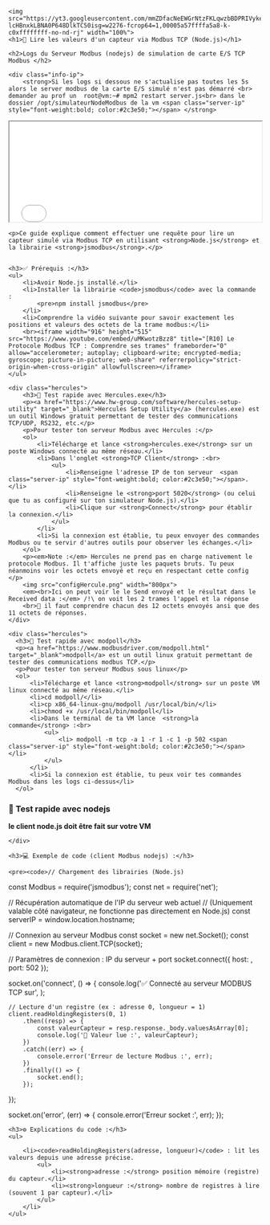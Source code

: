 
    <img src="https://yt3.googleusercontent.com/mmZDfacNeEWGrNtzFKLqwzbBDPRIVykeljyd93S1Ku39y-lcHBnxkLBNA0P648DlkTC50isg=w2276-fcrop64=1,00005a57ffffa5a8-k-c0xffffffff-no-nd-rj" width="100%">
    <h1>🔹 Lire les valeurs d'un capteur via Modbus TCP (Node.js)</h1>

    <h2>Logs du Serveur Modbus (nodejs) de simulation de carte E/S TCP Modbus </h2>

    <div class="info-ip">
        <strong>Si les logs si dessous ne s'actualise pas toutes les 5s alors le server modbus de la carte E/S simulé n'est pas démarré <br> demander au prof un  root@vm:~# mpm2 restart server.js<br> dans le dossier /opt/simulateurNodeModbus de la vm <span class="server-ip" style="font-weight:bold; color:#2c3e50;"></span> </strong>
        
    
  <iframe id="iframeLog" src="serveur.log" style="width: 100%; height: 200px;"></iframe>
</div>
  <script>
    // Rechargement automatique toutes les 2 secondes
    setInterval(() => {
      document.getElementById('iframeLog').contentWindow.location.reload();
    }, 2000);
  </script>

    <p>Ce guide explique comment effectuer une requête pour lire un capteur simulé via Modbus TCP en utilisant <strong>Node.js</strong> et la librairie <strong>jsmodbus</strong>.</p>


    <h3>✅ Prérequis :</h3>
    <ul>
        <li>Avoir Node.js installé.</li>
        <li>Installer la librairie <code>jsmodbus</code> avec la commande :
            <pre>npm install jsmodbus</pre>
        </li>
        <li>Comprendre la vidéo suivante pour savoir exactement les positions et valeurs des octets de la trame modbus:</li>
        <br><iframe width="916" height="515" src="https://www.youtube.com/embed/uMKwotzBzz8" title="[R10] Le Protocole Modbus TCP : Comprendre ses trames" frameborder="0" allow="accelerometer; autoplay; clipboard-write; encrypted-media; gyroscope; picture-in-picture; web-share" referrerpolicy="strict-origin-when-cross-origin" allowfullscreen></iframe>
    </ul>

    <div class="hercules">
        <h3>🔎 Test rapide avec Hercules.exe</h3>
        <p><a href="https://www.hw-group.com/software/hercules-setup-utility" target="_blank">Hercules Setup Utility</a> (hercules.exe) est un outil Windows gratuit permettant de tester des communications TCP/UDP, RS232, etc.</p>
        <p>Pour tester ton serveur Modbus avec Hercules :</p>
        <ol>
            <li>Télécharge et lance <strong>hercules.exe</strong> sur un poste Windows connecté au même réseau.</li>
            <li>Dans l'onglet <strong>TCP Client</strong> :<br>
                <ul>
                    <li>Renseigne l'adresse IP de ton serveur  <span class="server-ip" style="font-weight:bold; color:#2c3e50;"></span>.</li>
                    <li>Renseigne le <strong>port 5020</strong> (ou celui que tu as configuré sur ton simulateur Node.js).</li>
                    <li>Clique sur <strong>Connect</strong> pour établir la connexion.</li>
                </ul>
            </li>
            <li>Si la connexion est établie, tu peux envoyer des commandes Modbus ou te servir d'autres outils pour observer les échanges.</li>
        </ol>
        <p><em>Note :</em> Hercules ne prend pas en charge nativement le protocole Modbus. Il t'affiche juste les paquets bruts. Tu peux néanmoins voir les octets envoyé et reçu en respectant cette config </p>
        <img src="configHercule.png" width="800px">
        <em><br>Ici on peut voir le le Send envoyé et le résultat dans le Received data :</em> /!\ on voit les 2 trames l'appel et la réponse
        <br>🚨 il faut comprendre chacun des 12 octets envoyés ansi que des 11 octets de réponses.
    </div>
  
    <div class="hercules">
      <h3>🔎 Test rapide avec modpoll</h3>
      <p><a href="https://www.modbusdriver.com/modpoll.html" target="_blank">modpoll</a> est un outil linux gratuit permettant de tester des communications modbus TCP.</p>
      <p>Pour tester ton serveur Modbus sous linux</p>
      <ol>
          <li>Télécharge et lance <strong>modpoll</strong> sur un poste VM linux connecté au même réseau.</li>
          <li>cd modpoll/</li>
          <li>cp x86_64-linux-gnu/modpoll /usr/local/bin/</li>
          <li>chmod +x /usr/local/bin/modpoll</li>
          <li>Dans le terminal de ta VM lance  <strong>la commande</strong> :<br>
              <ul>
                  <li> modpoll -m tcp -a 1 -r 1 -c 1 -p 502 <span class="server-ip" style="font-weight:bold; color:#2c3e50;"></span></li>
              </ul>
          </li>
          <li>Si la connexion est établie, tu peux voir tes commandes Modbus dans les logs ci-dessus</li>
      </ol>
      
  </div>

  <div class="hercules">
    <h3>🔎 Test rapide avec nodejs</h3>
    <div class="info-ip">
        <strong>le client node.js doit être fait sur votre VM</strong>
        
    </div>
  </div>

    

    <h3>💻 Exemple de code (client Modbus nodejs) :</h3>

    <pre><code>// Chargement des librairies (Node.js)
const Modbus = require('jsmodbus');
const net = require('net');

// Récupération automatique de l'IP du serveur web actuel
// (Uniquement valable côté navigateur, ne fonctionne pas directement en Node.js)
const serverIP = window.location.hostname;

// Connexion au serveur Modbus
const socket = new net.Socket();
const client = new Modbus.client.TCP(socket);

// Paramètres de connexion : IP du serveur + port
socket.connect({ host: <span class="server-ip" style="font-weight:bold; color:#2c3e50;"></span>, port: 502 });

socket.on('connect', () => {
    console.log('✅ Connecté au serveur MODBUS TCP sur', <span class="server-ip" style="font-weight:bold; color:#2c3e50;"></span>);

    // Lecture d'un registre (ex : adresse 0, longueur = 1)
    client.readHoldingRegisters(0, 1)
        .then((resp) => {
            const valeurCapteur = resp.response._body.valuesAsArray[0];
            console.log('🚀 Valeur lue :', valeurCapteur);
        })
        .catch((err) => {
            console.error('Erreur de lecture Modbus :', err);
        })
        .finally(() => {
            socket.end();
        });
});

socket.on('error', (err) => {
    console.error('Erreur socket :', err);
});</code></pre>

    <h3>⚙️ Explications du code :</h3>
    <ul>
        
        <li><code>readHoldingRegisters(adresse, longueur)</code> : lit les valeurs depuis une adresse précise.
            <ul>
                <li><strong>adresse :</strong> position mémoire (registre) du capteur.</li>
                <li><strong>longueur :</strong> nombre de registres à lire (souvent 1 par capteur).</li>
            </ul>
        </li>
    </ul>

    
    
    
